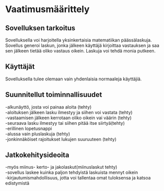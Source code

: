 # Vaatimusmäärittely
## Sovelluksen tarkoitus
Sovelluksella voi harjoitella yksinkertaisia matematiikan päässälaskuja. Sovellus generoi laskun, jonka jälkeen käyttäjä kirjoittaa vastauksen ja saa sen jälkeen tietää oliko vastaus oikein. Laskuja voi tehdä monia putkeen.  

## Käyttäjät
Sovelluksella tulee olemaan vain yhdenlaisia normaaleja käyttäjiä.  

## Suunnitellut toiminnallisuudet
-alkunäyttö, josta voi painaa aloita (tehty)  
-aloituksen jälkeen lasku ilmestyy ja siihen voi vastata (tehty)  
-vastaamisen jälkeen kerrotaan oliko oikein vai väärin (tehty)  
-seuraava lasku ilmestyy tai siihen pitää itse siirtyä(tehty)  
-erillinen lopetusnappi  
-alussa vain pluslaskuja (tehty)  
-jonkinnäköiset rajoitukset lukujen suuruuteen (tehty)  

## Jatkokehitysideoita
-myös miinus- kerto- ja jakolaskut(miinuslaskut tehty)  
-sovellus laskee kuinka paljon tehdyistä laskuista mennyt oikein  
-kirjautumismahdollisuus, jotta voi tallentaa omat tuloksensa ja katsoa edistymistä  



